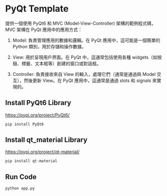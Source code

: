 # PyQt Template

提供一個使用 PyQt6 和 MVC (Model-View-Controller) 架構的範例程式碼，MVC 架構在 PyQt 應用中的應用方式：

1. Model: 負責管理應用的數據和邏輯。在 PyQt 應用中，這可能是一個簡單的 Python 類別，用於存儲和操作數據。

2. View: 用於呈現用戶界面。在 PyQt 中，這通常包括使用各種 widgets（如按鈕、標籤、文本框等）創建的窗口或對話框。

3. Controller: 負責接收來自 View 的輸入，處理它們（通常是通過與 Model 交互），然後更新 View。在 PyQt 應用中，這通常是通過 slots 和 signals 來實現的。

## Install PyQt6 Library
https://pypi.org/project/PyQt6/

```bash
pip install PyQt6
```

## Install qt_material Library
https://pypi.org/project/qt-material/

```bash
pip install qt-material
```

## Run Code

```bash
python app.py
```
